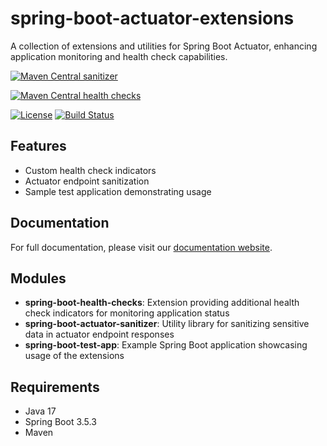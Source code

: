 # spring-boot-actuator-extensions

A collection of extensions and utilities for Spring Boot Actuator, enhancing application monitoring and health check
capabilities.

[![Maven Central sanitizer](https://img.shields.io/maven-central/v/org.alexmond/spring-boot-actuator-sanitizer-starter.svg?label=Maven%20Central%20sanitizer)](https://search.maven.org/artifact/org.alexmond/spring-boot-actuator-sanitizer-starter)

[![Maven Central health checks](https://img.shields.io/maven-central/v/org.alexmond/spring-boot-health-checks-starter.svg?label=Maven%20Central%20health%20checks)](https://search.maven.org/artifact/org.alexmond/spring-boot-health-checks-starter)

[![License](https://img.shields.io/badge/License-Apache%202.0-blue.svg)](LICENSE)
[![Build Status](https://img.shields.io/github/actions/workflow/status/alexmond/spring-boot-config-json-schema/maven.yml)](https://github.com/alexmond/spring-boot-actuator-extensions/actions)

## Features

- Custom health check indicators
- Actuator endpoint sanitization
- Sample test application demonstrating usage

## Documentation

For full documentation, please visit
our [documentation website](https://alexmond.github.io/extensions/current/index.html).

## Modules

- **spring-boot-health-checks**: Extension providing additional health check indicators for monitoring application
  status
- **spring-boot-actuator-sanitizer**: Utility library for sanitizing sensitive data in actuator endpoint responses
- **spring-boot-test-app**: Example Spring Boot application showcasing usage of the extensions

## Requirements

- Java 17
- Spring Boot 3.5.3
- Maven



